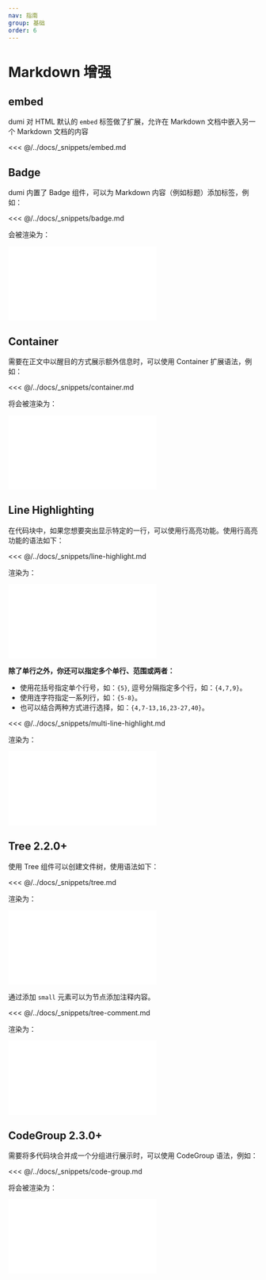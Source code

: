 ```yaml
---
nav: 指南
group: 基础
order: 6
---
```


# Markdown 增强

## embed

dumi 对 HTML 默认的 `embed` 标签做了扩展，允许在 Markdown 文档中嵌入另一个 Markdown 文档的内容

<<< @/../docs/\_snippets/embed.md

## Badge

dumi 内置了 Badge 组件，可以为 Markdown 内容（例如标题）添加标签，例如：

<<< @/../docs/\_snippets/badge.md

会被渲染为：

<embed src="@/../docs/_snippets/badge.md"></embed>

## Container

需要在正文中以醒目的方式展示额外信息时，可以使用 Container 扩展语法，例如：

<<< @/../docs/\_snippets/container.md

将会被渲染为：

<embed src="@/../docs/_snippets/container.md"></embed>

## Line Highlighting

在代码块中，如果您想要突出显示特定的一行，可以使用行高亮功能。使用行高亮功能的语法如下：

<<< @/../docs/\_snippets/line-highlight.md

渲染为：

<embed src="@/../docs/_snippets/line-highlight.md"></embed>

**除了单行之外，你还可以指定多个单行、范围或两者：**

- 使用花括号指定单个行号，如：`{5}`, 逗号分隔指定多个行，如：`{4,7,9}`。
- 使用连字符指定一系列行，如：`{5-8}`。
- 也可以结合两种方式进行选择，如：`{4,7-13,16,23-27,40}`。

<<< @/../docs/\_snippets/multi-line-highlight.md

渲染为：

<embed src="@/../docs/_snippets/multi-line-highlight.md"></embed>

## Tree <Badge>2.2.0+</Badge>

使用 Tree 组件可以创建文件树，使用语法如下：

<<< @/../docs/\_snippets/tree.md

渲染为：

<embed src="@/../docs/_snippets/tree.md"></embed>

通过添加 `small` 元素可以为节点添加注释内容。

<<< @/../docs/\_snippets/tree-comment.md

渲染为：

<embed src="@/../docs/_snippets/tree-comment.md"></embed>

## CodeGroup <Badge>2.3.0+</Badge>

需要将多代码块合并成一个分组进行展示时，可以使用 CodeGroup 语法，例如：

<<< @/../docs/\_snippets/code-group.md

将会被渲染为：

<embed src="@/../docs/_snippets/code-group.md"></embed>
